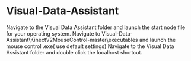 # Visual-Data-Assistant	
Navigate to the Visual Data Assistant folder and launch the start node file for your operating system.
Navigate to Visual-Data-Assistant\KinectV2MouseControl-master\executables and launch the mouse control .exe( use default settings)
Navigate to the Visual Data Assistant folder and double click the localhost shortcut.